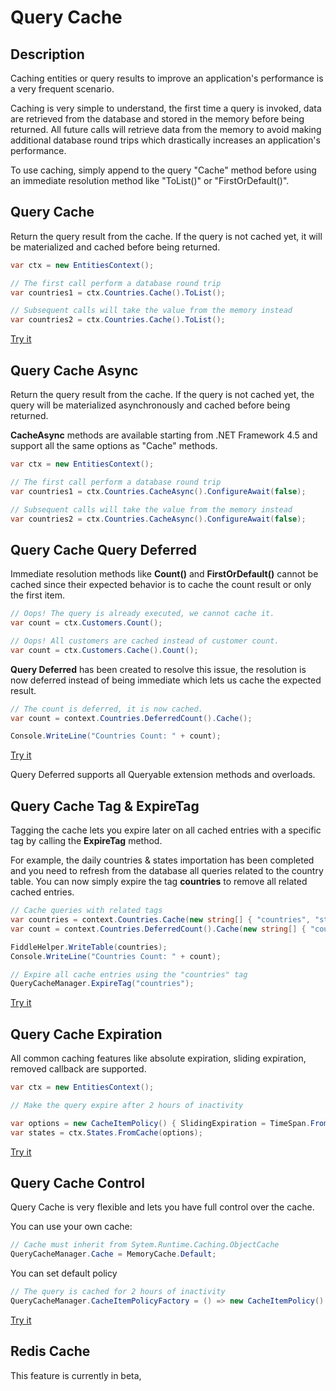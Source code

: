 # Query Cache

## Description

Caching entities or query results to improve an application's performance is a very frequent scenario.

Caching is very simple to understand, the first time a query is invoked, data are retrieved from the database and stored in the memory before being returned. All future calls will retrieve data from the memory to avoid making additional database round trips which drastically increases an application's performance.

To use caching, simply append to the query "Cache" method before using an immediate resolution method like "ToList()" or "FirstOrDefault()".

## Query Cache

Return the query result from the cache. If the query is not cached yet, it will be materialized and cached before being returned.

```csharp
var ctx = new EntitiesContext();

// The first call perform a database round trip
var countries1 = ctx.Countries.Cache().ToList();

// Subsequent calls will take the value from the memory instead
var countries2 = ctx.Countries.Cache().ToList();
```

[Try it](https://dotnetfiddle.net/lXIiex)

## Query Cache Async

Return the query result from the cache. If the query is not cached yet, the query will be materialized asynchronously and cached before being returned.

**CacheAsync** methods are available starting from .NET Framework 4.5 and support all the same options as "Cache" methods.

```csharp
var ctx = new EntitiesContext();

// The first call perform a database round trip
var countries1 = ctx.Countries.CacheAsync().ConfigureAwait(false);

// Subsequent calls will take the value from the memory instead
var countries2 = ctx.Countries.CacheAsync().ConfigureAwait(false);
```

## Query Cache Query Deferred

Immediate resolution methods like **Count()** and **FirstOrDefault()** cannot be cached since their expected behavior is to cache the count result or only the first item.

```csharp
// Oops! The query is already executed, we cannot cache it.
var count = ctx.Customers.Count();

// Oops! All customers are cached instead of customer count.
var count = ctx.Customers.Cache().Count();
```

**Query Deferred** has been created to resolve this issue, the resolution is now deferred instead of being immediate which lets us cache the expected result.

```csharp
// The count is deferred, it is now cached.
var count = context.Countries.DeferredCount().Cache();

Console.WriteLine("Countries Count: " + count);
```
[Try it](https://dotnetfiddle.net/ouZ2wI)

Query Deferred supports all Queryable extension methods and overloads.

## Query Cache Tag & ExpireTag

Tagging the cache lets you expire later on all cached entries with a specific tag by calling the **ExpireTag** method.

For example, the daily countries & states importation has been completed and you need to refresh from the database all queries related to the country table. You can now simply expire the tag **countries** to remove all related cached entries.

```csharp
// Cache queries with related tags
var countries = context.Countries.Cache(new string[] { "countries", "states" });
var count = context.Countries.DeferredCount().Cache(new string[] { "countries", "states", "stats" });

FiddleHelper.WriteTable(countries);
Console.WriteLine("Countries Count: " + count);

// Expire all cache entries using the "countries" tag
QueryCacheManager.ExpireTag("countries");
```
[Try it](https://dotnetfiddle.net/bCEdyg)

## Query Cache Expiration

All common caching features like absolute expiration, sliding expiration, removed callback are supported.

```csharp
var ctx = new EntitiesContext();

// Make the query expire after 2 hours of inactivity

var options = new CacheItemPolicy() { SlidingExpiration = TimeSpan.FromHours(2)};
var states = ctx.States.FromCache(options);
```
[Try it](https://dotnetfiddle.net/i2VOeg)

## Query Cache Control

Query Cache is very flexible and lets you have full control over the cache.

You can use your own cache:

```csharp
// Cache must inherit from Sytem.Runtime.Caching.ObjectCache
QueryCacheManager.Cache = MemoryCache.Default;
```

You can set default policy

```csharp
// The query is cached for 2 hours of inactivity
QueryCacheManager.CacheItemPolicyFactory = () => new CacheItemPolicy() { SlidingExpiration = TimeSpan.FromHours(2) };
```
[Try it](https://dotnetfiddle.net/rKmdXl)

## Redis Cache
This feature is currently in beta,


